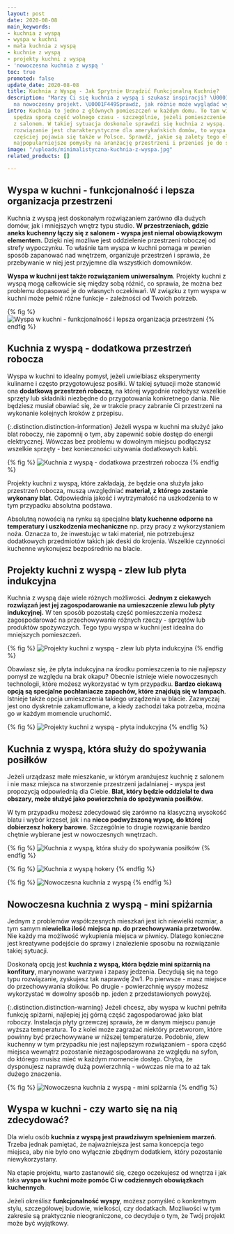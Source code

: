 ```yaml
---
layout: post
date: 2020-08-08
main_keywords:
- kuchnia z wyspą
- wyspa w kuchni
- mała kuchnia z wyspą
- kuchnie z wyspą
- projekty kuchni z wyspą
- 'nowoczesna kuchnia z wyspą '
toc: true
promoted: false
update_date: 2020-08-08
title: Kuchnia z Wyspą - Jak Sprytnie Urządzić Funkcjonalną Kuchnię?
description: "Marzy Ci się kuchnia z wyspą i szukasz inspiracji? \U0001F374 Postaw
  na nowoczesny projekt. \U0001F449Sprawdź, jak różnie może wyglądać wyspa w kuchni."
intro: Kuchnia to jedno z głównych pomieszczeń w każdym domu. To tam większość osób
  spędza sporą część wolnego czasu - szczególnie, jeżeli pomieszczenie połączone jest
  z salonem. W takiej sytuacja doskonale sprawdzi się kuchnia z wyspą.  Chociaż takie
  rozwiązanie jest charakterystyczne dla amerykańskich domów, to wyspa w kuchni coraz
  częściej pojawia się także w Polsce. Sprawdź, jakie są zalety tego elementu. Zobacz
  najpopularniejsze pomysły na aranżację przestrzeni i przenieś je do swojego domu.
image: "/uploads/minimalistyczna-kuchnia-z-wyspa.jpg"
related_products: []

---
```

## Wyspa w kuchni - funkcjonalność i lepsza organizacja przestrzeni

Kuchnia z wyspą jest doskonałym rozwiązaniem zarówno dla dużych domów, jak i mniejszych wnętrz typu studio. **W przestrzeniach, gdzie aneks kuchenny łączy się z salonem - wyspa jest niemal obowiązkowym elementem.** Dzięki niej możliwe jest oddzielenie przestrzeni roboczej od strefy wypoczynku. To właśnie tam wyspa w kuchni pomaga w pewien sposób zapanować nad wnętrzem, organizuje przestrzeń i sprawia, że przebywanie w niej jest przyjemne dla wszystkich domowników.

**Wyspa w kuchni jest także rozwiązaniem uniwersalnym**. Projekty kuchni z wyspą mogą całkowicie się między sobą różnić, co sprawia, że można bez problemu dopasować je do własnych oczekiwań. W związku z tym wyspa w kuchni może pełnić różne funkcje - zależności od Twoich potrzeb.

{% fig %}
![Wyspa w kuchni - funkcjonalność i lepsza organizacja przestrzeni](/uploads/kuchnia-modernistyczna-z-wyspa.jpg "Wyspa w kuchni - funkcjonalność i lepsza organizacja przestrzeni")
{% endfig %}

## Kuchnia z wyspą - dodatkowa przestrzeń robocza

Wyspa w kuchni to idealny pomysł, jeżeli uwielbiasz eksperymenty kulinarne i często przygotowujesz posiłki. W takiej sytuacji może stanowić ona **dodatkową przestrzeń roboczą**, na której wygodnie rozłożysz wszelkie sprzęty lub składniki niezbędne do przygotowania konkretnego dania. Nie będziesz musiał obawiać się, że w trakcie pracy zabranie Ci przestrzeni na wykonanie kolejnych kroków z przepisu.

{:.distinction.distinction-information}
Jeżeli wyspa w kuchni ma służyć jako blat roboczy, nie zapomnij o tym, aby zapewnić sobie dostęp do energii elektrycznej. Wówczas bez problemu w dowolnym miejscu podłączysz wszelkie sprzęty - bez konieczności używania dodatkowych kabli.

{% fig %}
![Kuchnia z wyspą - dodatkowa przestrzeń robocza](/uploads/kuchnia-z-wyspa-przestrzen-robocza.jpg "Kuchnia z wyspą - dodatkowa przestrzeń robocza")
{% endfig %}

Projekty kuchni z wyspą, które zakładają, że będzie ona służyła jako przestrzeń robocza, muszą uwzględniać **materiał, z którego zostanie wykonany blat**. Odpowiednia jakość i wytrzymałość na uszkodzenia to w tym przypadku absolutna podstawa.

Absolutną nowością na rynku są specjalne **blaty kuchenne odporne na temperatury i uszkodzenia mechaniczne** np. przy pracy z wykorzystaniem noża. Oznacza to, że inwestując w taki materiał, nie potrzebujesz dodatkowych przedmiotów takich jak deski do krojenia. Wszelkie czynności kuchenne wykonujesz bezpośrednio na blacie.

## Projekty kuchni z wyspą - zlew lub płyta indukcyjna

Kuchnia z wyspą daje wiele różnych możliwości. **Jednym z ciekawych rozwiązań jest jej zagospodarowanie na umieszczenie zlewu lub płyty indukcyjnej.** W ten sposób pozostałą część pomieszczenia możesz zagospodarować na przechowywanie różnych rzeczy - sprzętów lub produktów spożywczych. Tego typu wyspa w kuchni jest idealna do mniejszych pomieszczeń.

{% fig %}
![Projekty kuchni z wyspą - zlew lub płyta indukcyjna](/uploads/kuchnia-biala-z-wyspa.jpg "Projekty kuchni z wyspą - zlew lub płyta indukcyjna")
{% endfig %}

Obawiasz się, że płyta indukcyjna na środku pomieszczenia to nie najlepszy pomysł ze względu na brak okapu? Obecnie istnieje wiele nowoczesnych technologii, które możesz wykorzystać w tym przypadku. **Bardzo ciekawą opcją są specjalne pochłaniacze zapachów, które znajdują się w lampach**. Istnieje także opcja umieszczenia takiego urządzenia w blacie. Zazwyczaj jest ono dyskretnie zakamuflowane, a kiedy zachodzi taka potrzeba, można go w każdym momencie uruchomić.

{% fig %}
![Projekty kuchni z wyspą - płyta indukcyjna](/uploads/kuchnia-z-wyspa-minimalistyczna.jpg "Projekty kuchni z wyspą - płyta indukcyjna")
{% endfig %}

## Kuchnia z wyspą, która służy do spożywania posiłków

Jeżeli urządzasz małe mieszkanie, w którym aranżujesz kuchnię z salonem i nie masz miejsca na stworzenie przestrzeni jadalnianej - wyspa jest propozycją odpowiednią dla Ciebie. **Blat, który będzie oddzielał te dwa obszary, może służyć jako powierzchnia do spożywania posiłków**.

W tym przypadku możesz zdecydować się zarówno na klasyczną wysokość blatu i wybór krzeseł, jak i na **nieco podwyższoną wyspę, do której dobierzesz hokery barowe**. Szczególnie to drugie rozwiązanie bardzo chętnie wybierane jest w nowoczesnych wnętrzach.

{% fig %}
![Kuchnia z wyspą, która służy do spożywania posiłków](/uploads/kuchnia-wyspa-stol.jpg "Kuchnia z wyspą, która służy do spożywania posiłków")
{% endfig %}

{% fig %}
![Kuchnia z wyspą hokery](/uploads/kuchnia-wyspa-stol-blat.jpg "Kuchnia z wyspą hokery")
{% endfig %}

{% fig %}
![Nowoczesna kuchnia z wyspą](/uploads/nowoczesna-kuchnia-z-wyspa.jpg "Nowoczesna kuchnia z wyspą")
{% endfig %}

## Nowoczesna kuchnia z wyspą - mini spiżarnia

Jednym z problemów współczesnych mieszkań jest ich niewielki rozmiar, a tym samym **niewielka ilość miejsca np. do przechowywania przetworów**. Nie każdy ma możliwość wykupienia miejsca w piwnicy. Dlatego konieczne jest kreatywne podejście do sprawy i znalezienie sposobu na rozwiązanie takiej sytuacji.

Doskonałą opcją jest **kuchnia z wyspą, która będzie mini spiżarnią na konfitury**, marynowane warzywa i zapasy jedzenia. Decydują się na tego typu rozwiązanie, zyskujesz tak naprawdę 2w1. Po pierwsze - masz miejsce do przechowywania słoików. Po drugie - powierzchnię wyspy możesz wykorzystać w dowolny sposób np. jeden z przedstawionych powyżej.

{:.distinction.distinction-warning}
Jeżeli chcesz, aby wyspa w kuchni pełniła funkcję spiżarni, najlepiej jej górną część zagospodarować jako blat roboczy. Instalacja płyty grzewczej sprawia, że w danym miejscu panuje wyższa temperatura. To z kolei może zagrażać niektóry przetworom, które powinny być przechowywane w niższej temperaturze. Podobnie, zlew kuchenny w tym przypadku nie jest najlepszym rozwiązaniem - spora część miejsca wewnątrz pozostanie niezagospodarowana ze względu na syfon, do którego musisz mieć w każdym momencie dostęp. Chyba, że dysponujesz naprawdę dużą powierzchnią - wówczas nie ma to aż tak dużego znaczenia.

{% fig %}
![Nowoczesna kuchnia z wyspą - mini spiżarnia](/uploads/kuchnia-z-wyspa-z-duza-przestrzenia-robocza.jpg "Nowoczesna kuchnia z wyspą - mini spiżarnia")
{% endfig %}

## Wyspa w kuchni - czy warto się na nią zdecydować?

Dla wielu osób **kuchnia z wyspą jest prawdziwym spełnieniem marzeń**. Trzeba jednak pamiętać, że najważniejsza jest sama koncepcja tego miejsca, aby nie było ono wyłącznie zbędnym dodatkiem, który pozostanie niewykorzystany.

Na etapie projektu, warto zastanowić się, czego oczekujesz od wnętrza i jak taka **wyspa w kuchni może pomóc Ci w codziennych obowiązkach kuchennych**.

Jeżeli określisz **funkcjonalność wyspy**, możesz pomyśleć o konkretnym stylu, szczegółowej budowie, wielkości, czy dodatkach. Możliwości w tym zakresie są praktycznie nieograniczone, co decyduje o tym, że Twój projekt może być wyjątkowy.